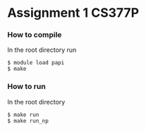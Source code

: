 # Assignment 1 CS377P

### How to compile

In the root directory run 

```
$ module load papi
$ make
```

### How to run

In the root directory

```
$ make run
$ make run_np
```


